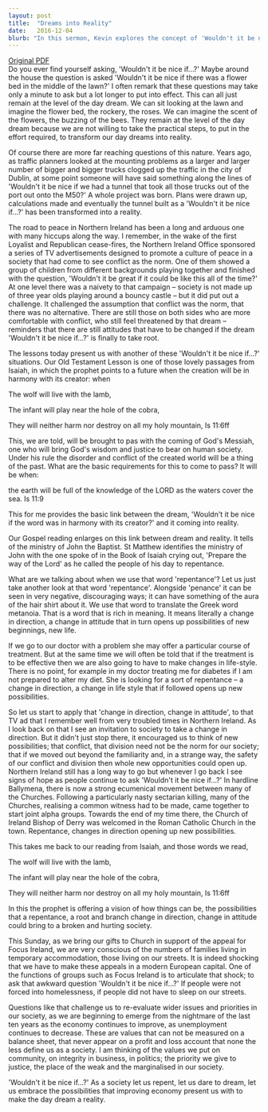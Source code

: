 ```yaml
---
layout: post
title:  "Dreams into Reality"
date:   2016-12-04
blurb: "In this sermon, Kevin explores the concept of 'Wouldn't it be nice if...?' and how it can be transformed into reality. He uses examples from everyday life, city planning, and the peace process in Northern Ireland to illustrate his point. He also discusses the biblical teachings of Isaiah and the ministry of John the Baptist, emphasizing the importance of repentance and change in direction to bring about new possibilities."
---
```

[Original PDF](/assets/pdf/advent22016.pdf)    
Do you ever find yourself asking, 'Wouldn't it be nice if...?' Maybe around the house the question is asked 'Wouldn't it be nice if there was a flower bed in the middle of the lawn?' I often remark that these questions may take only a minute to ask but a lot longer to put into effect. This can all just remain at the level of the day dream. We can sit looking at the lawn and imagine the flower bed, the rockery, the roses. We can imagine the scent of the flowers, the buzzing of the bees. They remain at the level of the day dream because we are not willing to take the practical steps, to put in the effort required, to transform our day dreams into reality.

Of course there are more far reaching questions of this nature. Years ago, as traffic planners looked at the mounting problems as a larger and larger number of bigger and bigger trucks clogged up the traffic in the city of Dublin, at some point someone will have said something along the lines of 'Wouldn't it be nice if we had a tunnel that took all those trucks out of the port out onto the M50?' A whole project was born. Plans were drawn up, calculations made and eventually the tunnel built as a 'Wouldn't it be nice if...?' has been transformed into a reality.

The road to peace in Northern Ireland has been a long and arduous one with many hiccups along the way. I remember, in the wake of the first Loyalist and Republican cease-fires, the Northern Ireland Office sponsored a series of TV advertisements designed to promote a culture of peace in a society that had come to see conflict as the norm. One of them showed a group of children from different backgrounds playing together and finished with the question, 'Wouldn't it be great if it could be like this all of the time?' At one level there was a naivety to that campaign – society is not made up of three year olds playing around a bouncy castle – but it did put out a challenge. It challenged the assumption that conflict was the norm, that there was no alternative. There are still those on both sides who are more comfortable with conflict, who still feel threatened by that dream – reminders that there are still attitudes that have to be changed if the dream 'Wouldn't it be nice if...?' is finally to take root.

The lessons today present us with another of these 'Wouldn't it be nice if...?' situations. Our Old Testament Lesson is one of those lovely passages from Isaiah, in which the prophet points to a future when the creation will be in harmony with its creator: when

The wolf will live with the lamb,

The infant will play near the hole of the cobra,

They will neither harm nor destroy on all my holy mountain, Is 11:6ff

This, we are told, will be brought to pas with the coming of God's Messiah, one who will bring God's wisdom and justice to bear on human society. Under his rule the disorder and conflict of the created world will be a thing of the past. What are the basic requirements for this to come to pass? It will be when:

the earth will be full of the knowledge of the LORD as the waters cover the sea. Is 11:9

This for me provides the basic link between the dream, 'Wouldn't it be nice if the word was in harmony with its creator?' and it coming into reality.

Our Gospel reading enlarges on this link between dream and reality. It tells of the ministry of John the Baptist. St Matthew identifies the ministry of John with the one spoke of in the Book of Isaiah crying out, 'Prepare the way of the Lord' as he called the people of his day to repentance.

What are we talking about when we use that word 'repentance'? Let us just take another look at that word 'repentance'. Alongside 'penance' it can be seen in very negative, discouraging ways; it can have something of the aura of the hair shirt about it. We use that word to translate the Greek word metanoia. That is a word that is rich in meaning. It means literally a change in direction, a change in attitude that in turn opens up possibilities of new beginnings, new life.

If we go to our doctor with a problem she may offer a particular course of treatment. But at the same time we will often be told that if the treatment is to be effective then we are also going to have to make changes in life-style. There is no point, for example in my doctor treating me for diabetes if I am not prepared to alter my diet. She is looking for a sort of repentance – a change in direction, a change in life style that if followed opens up new possibilities.

So let us start to apply that 'change in direction, change in attitude', to that TV ad that I remember well from very troubled times in Northern Ireland. As I look back on that I see an invitation to society to take a change in direction. But it didn't just stop there, it encouraged us to think of new possibilities; that conflict, that division need not be the norm for our society; that if we moved out beyond the familiarity and, in a strange way, the safety of our conflict and division then whole new opportunities could open up. Northern Ireland still has a long way to go but whenever I go back I see signs of hope as people continue to ask 'Wouldn't it be nice if...?' In hardline Ballymena, there is now a strong ecumenical movement between many of the Churches. Following a particularly nasty sectarian killing, many of the Churches, realising a common witness had to be made, came together to start joint alpha groups. Towards the end of my time there, the Church of Ireland Bishop of Derry was welcomed in the Roman Catholic Church in the town. Repentance, changes in direction opening up new possibilities.

This takes me back to our reading from Isaiah, and those words we read,

The wolf will live with the lamb,

The infant will play near the hole of the cobra,

They will neither harm nor destroy on all my holy mountain, Is 11:6ff

In this the prophet is offering a vision of how things can be, the possibilities that a repentance, a root and branch change in direction, change in attitude could bring to a broken and hurting society.

This Sunday, as we bring our gifts to Church in support of the appeal for Focus Ireland, we are very conscious of the numbers of families living in temporary accommodation, those living on our streets. It is indeed shocking that we have to make these appeals in a modern European capital. One of the functions of groups such as Focus Ireland is to articulate that shock; to ask that awkward question 'Wouldn't it be nice if...?' If people were not forced into homelessness, if people did not have to sleep on our streets.

Questions like that challenge us to re-evaluate wider issues and priorities in our society, as we are beginning to emerge from the nightmare of the last ten years as the economy continues to improve, as unemployment continues to decrease. These are values that can not be measured on a balance sheet, that never appear on a profit and loss account that none the less define us as a society. I am thinking of the values we put on community, on integrity in business, in politics; the priority we give to justice, the place of the weak and the marginalised in our society.

'Wouldn't it be nice if...?' As a society let us repent, let us dare to dream, let us embrace the possibilities that improving economy present us with to make the day dream a reality.
